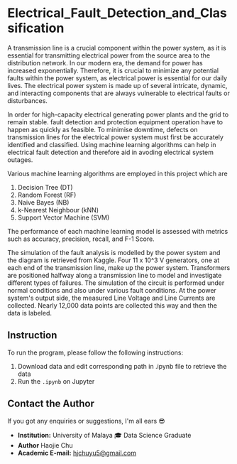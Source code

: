 # Electrical_Fault_Detection_and_Classification

A transmission line is a crucial component within the power system, as it is essential for transmitting electrical power from the source area to the distribution network. In our modern era, the demand for power has increased exponentially. Therefore, it is crucial to minimize any potential faults within the power system, as electrical power is essential for our daily lives. The electrical power system is made up of several intricate, dynamic, and interacting components that are always vulnerable to electrical faults or disturbances.

In order for high-capacity electrical generating power plants and the grid to remain stable. fault detection and protection equipment operation have to happen as quickly as feasible. To minimise downtime, defects on transmission lines for the electrical power system must first be accurately identified and classified. Using machine learning algorithms can help in electrical fault detection and therefore aid in avoding electrical system outages.

Various machine learning algorithms are employed in this project which are

1. Decision Tree (DT)
2. Random Forest (RF)
3. Naive Bayes (NB)
4. k-Nearest Neighbour (kNN)
5. Support Vector Machine (SVM)

The performance of each machine learning model is assessed with metrics such as accuracy, precision, recall, and F-1 Score.

The simulation of the fault analysis is modelled by the power system and the diagram is retrieved from Kaggle. Four 11 x 10^3 V generators, one at each end of the transmission line, make up the power system. Transformers are positioned halfway along a transmission line to model and investigate different types of failures. The simulation of the circuit is performed under normal conditions and also under various fault conditions. At the power system's output side, the measured Line Voltage and Line Currents are collected. Nearly 12,000 data points are collected this way and then the data is labeled.


## Instruction  

To run the program, please follow the following instructions:

1. Download data and edit corresponding path in .ipynb file to retrieve the data
2. Run the `.ipynb` on Jupyter  


## Contact the Author  

If you got any enquiries or suggestions, I'm all ears :sunglasses:  

- **Institution:**  University of Malaya  :mortar_board: Data Science Graduate  
- **Author** Haojie Chu
- **Academic E-mail:** hjchuyu5@gmail.com
